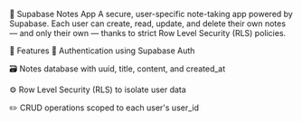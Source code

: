 📝 Supabase Notes App
A secure, user-specific note-taking app powered by Supabase. Each user can create, read, update, and delete their own notes — and only their own — thanks to strict Row Level Security (RLS) policies.

🚀 Features
🔐 Authentication using Supabase Auth

🗃️ Notes database with uuid, title, content, and created_at

⚙️ Row Level Security (RLS) to isolate user data

✏️ CRUD operations scoped to each user's user_id
